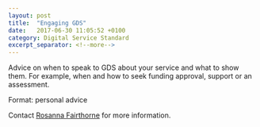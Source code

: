 ```yaml
---
layout: post
title:  "Engaging GDS"
date:   2017-06-30 11:05:52 +0100
category: Digital Service Standard
excerpt_separator: <!--more-->
---
```


Advice on when to speak to GDS about your service and what to show them. For example, when and how to seek funding approval, support or an assessment.

Format: personal advice

Contact <a href="mailto:CentreOfExcellenceCentral@digital.homeoffice.gov.uk">Rosanna Fairthorne</a> for more information.

